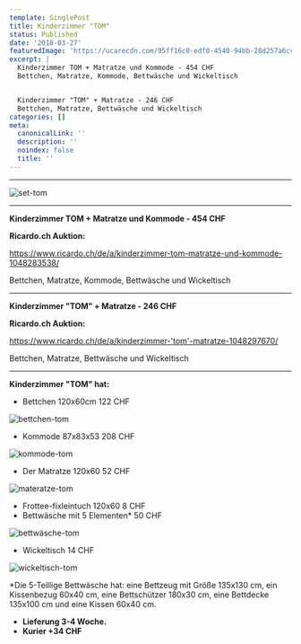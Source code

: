 ```yaml
---
template: SinglePost
title: Kinderzimmer "TOM"
status: Published
date: '2018-03-27'
featuredImage: 'https://ucarecdn.com/95ff16c0-edf0-4540-94bb-28d257a6cc62/'
excerpt: |
  Kinderzimmer TOM + Matratze und Kommode - 454 CHF
  Bettchen, Matratze, Kommode, Bettwäsche und Wickeltisch


  Kinderzimmer "TOM" + Matratze - 246 CHF
  Bettchen, Matratze, Bettwäsche und Wickeltisch
categories: []
meta:
  canonicalLink: ''
  description: ''
  noindex: false
  title: ''
---
```

- - -

![set-tom](https://ucarecdn.com/8c05b4a2-2e82-4743-847b-fe8e1af3d754/)

- - -

**Kinderzimmer TOM + Matratze und Kommode - 454 CHF**

**Ricardo.ch Auktion:**

https://www.ricardo.ch/de/a/kinderzimmer-tom-matratze-und-kommode-1048283538/

Bettchen, Matratze, Kommode, Bettwäsche und Wickeltisch

- - -

**Kinderzimmer "TOM" + Matratze - 246 CHF**

**Ricardo.ch Auktion:**

https://www.ricardo.ch/de/a/kinderzimmer-'tom'-matratze-1048297670/

Bettchen, Matratze, Bettwäsche und Wickeltisch

- - -

**Kinderzimmer "TOM" hat:**

* Bettchen 120x60cm 122 CHF

![bettchen-tom](https://ucarecdn.com/937bf863-e6f1-4f4d-81ce-1bb3ef2b70e2/)

* Kommode 87x83x53 208 CHF

![kommode-tom](https://ucarecdn.com/97b3b005-7c72-4f00-aee0-310e82918e1a/)

* Der Matratze 120x60 52 CHF

![materatze-tom](https://ucarecdn.com/b538ab21-01ec-4b1b-b282-efbc33f52b9f/)

* Frottee-fixleintuch 120x60 8 CHF
* Bettwäsche mit 5 Elementen* 50 CHF

![bettwäsche-tom](https://ucarecdn.com/cf22afc3-1dd4-4b0d-88c0-f3745dc23c39/)

* Wickeltisch 14 CHF

![wickeltisch-tom](https://ucarecdn.com/2a4ad8a3-9104-4f87-90a2-90a4f082a652/)

\*Die 5-Teillige Bettwäsche hat: eine Bettzeug mit Größe 135x130 cm, ein Kissenbezug 60x40 cm, eine Bettschützer 180x30 cm, eine Bettdecke 135x100 cm und eine Kissen 60x40 cm.

* **Lieferung 3-4 Woche.**
* **Kurier +34 CHF**
